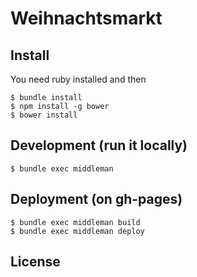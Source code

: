 # Weihnachtsmarkt


## Install

You need ruby installed and then

    $ bundle install
    $ npm install -g bower   
    $ bower install

## Development (run it locally)

    $ bundle exec middleman

## Deployment (on gh-pages)

    $ bundle exec middleman build
    $ bundle exec middleman deploy


## License


